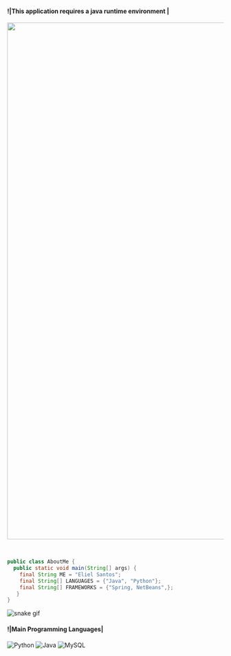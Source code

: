 <h4>!|This application requires a java runtime environment |</h4>

<img src="https://i.pinimg.com/originals/04/fa/d9/04fad9cc37fc5ef697f100ec8b01a50a.jpg" width="1200"/><br><br>

```java

public class AboutMe {
  public static void main(String[] args) {
    final String ME = "Eliel Santos";
    final String[] LANGUAGES = {"Java", "Python"};
    final String[] FRAMEWORKS = {"Spring, NetBeans",};
   }
}
```

![snake gif](https://github.com/ElielSantos/ElielSantos/blob/output/github-contribution-grid-snake.svg)


<h4>!|Main Programming Languages|</h4> 
 
<div>
  <img align="center" alt="Python" src="https://camo.githubusercontent.com/a71f1a20d58a3506dd5f32dcb31461bd5102a0bd33dbf49db9195c589eaca8d7/68747470733a2f2f696d672e736869656c64732e696f2f62616467652f707974686f6e2532302d2532333134333534432e7376673f267374796c653d666f722d7468652d6261646765266c6f676f3d707974686f6e266c6f676f436f6c6f723d7768697465"/> 
  <img align="center" alt="Java" src="https://camo.githubusercontent.com/6cbecd63a9a8f83ee186885c446938820ffa8304942a284ee6e1e2acb2bfd822/68747470733a2f2f696d672e736869656c64732e696f2f62616467652f6a6176612d2532334544384230302e7376673f7374796c653d666f722d7468652d6261646765266c6f676f3d6a617661266c6f676f436f6c6f723d7768697465"/>
<img align="center" alt="MySQL" 
src="https://img.shields.io/badge/MySQL-00000F?style=for-the-badge&logo=mysql&logoColor=white"/>
</div><br> 

